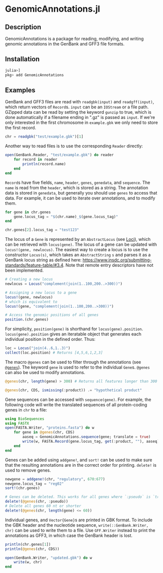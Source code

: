 # GenomicAnnotations.jl

## Description
GenomicAnnotations is a package for reading, modifying, and writing genomic annotations in the GenBank and GFF3 file formats.


## Installation
```julia
julia>]
pkg> add GenomicAnnotations
```


## Examples
GenBank and GFF3 files are read with `readgbk(input)` and `readgff(input)`, which return vectors of `Record`s. `input` can be an `IOStream` or a file path. GZipped data can be read by setting the keyword `gunzip` to true, which is done automatically if a filename ending in ".gz" is passed as `input`. If we're only interested in the first chromosome in `example.gbk` we only need to store the first record.
```julia
chr = readgbk("test/example.gbk")[1]
```
Another way to read files is to use the corresponding `Reader` directly:
```julia
open(GenBank.Reader, "test/example.gbk") do reader
    for record in reader
        println(record.name)
    end
end
```

`Record`s have five fields, `name`, `header`, `genes`, `genedata`, and `sequence`. The `name` is read from the `header`, which is stored as a string. The annotation data is stored in `genedata`, but generally you should use `genes` to access that data. For example, it can be used to iterate over annotations, and to modify them.
```julia
for gene in chr.genes
    gene.locus_tag = "$(chr.name)_$(gene.locus_tag)"
end

chr.genes[2].locus_tag = "test123"
```

The locus of a `Gene` is represented by an `AbstractLocus` (see [Loci](@ref)), which can be retrieved with `locus(gene)`. The locus of a gene can be updated with `locus!(gene, newlocus)`. The easiest way to create a locus is to use the constructor `Locus(s)`, which takes an `AbstractString` `s` and parses it as a GenBank locus string as defined here: https://www.insdc.org/submitting-standards/feature-table/#3.4. Note that remote entry descriptors have not been implemented.
```julia
# Creating a new locus
newlocus = Locus("complement(join(1..100,200..>300))")

# Assigning a new locus to a gene
locus!(gene, newlocus)
# which is equivalent to
locus!(gene, "complement(join(1..100,200..>300))")

# Access the genomic positions of all genes
position.(chr.genes)
```

For simplicity, `position(gene)` is shorthand for `locus(gene).position`. `locus(gene).position` gives an iteratable object that generates each individual position in the defined order. Thus:
```julia
loc = Locus("join(4..6,1..3)")
collect(loc.position) # Returns [4,5,6,1,2,3]
```

The macro `@genes` can be used to filter through the annotations (see [`@genes`](@ref)). The keyword `gene` is used to refer to the individual `Gene`s. `@genes` can also be used to modify annotations.
```julia
@genes(chr, length(gene) > 300) # Returns all features longer than 300 nt

@genes(chr, CDS, ismissing(:product)) .= "hypothetical product"
```

Gene sequences can be accessed with `sequence(gene)`. For example, the following code will write the translated sequences of all protein-coding genes in `chr` to a file:
```julia
using BioSequences
using FASTX
open(FASTA.Writer, "proteins.fasta") do w
    for gene in @genes(chr, CDS)
        aaseq = GenomicAnnotations.sequence(gene; translate = true)
        write(w, FASTA.Record(gene.locus_tag, get(:product, ""), aaseq))
    end
end
```

Genes can be added using `addgene!`, and `sort!` can be used to make sure that the resulting annotations are in the correct order for printing. `delete!` is used to remove genes.
```julia
newgene = addgene!(chr, "regulatory", 670:677)
newgene.locus_tag = "reg02"
sort!(chr.genes)

# Genes can be deleted. This works for all genes where `:pseudo` is `true`, and ignores genes where it is `false` or `missing`
delete!(@genes(chr, :pseudo))
# Delete all genes 60 nt or shorter
delete!(@genes(chr, length(gene) <= 60))
```

Individual genes, and `Vector{Gene}`s are printed in GBK format. To include the GBK header and the nucleotide sequence, `write(::GenBank.Writer, chr)` can be used to write them to a file. Use `GFF.Writer` instead to print the annotations as GFF3, in which case the GenBank header is lost.
```julia
println(chr.genes[1])
println(@genes(chr, CDS))

open(GenBank.Writer, "updated.gbk") do w
    write(w, chr)
end
```

